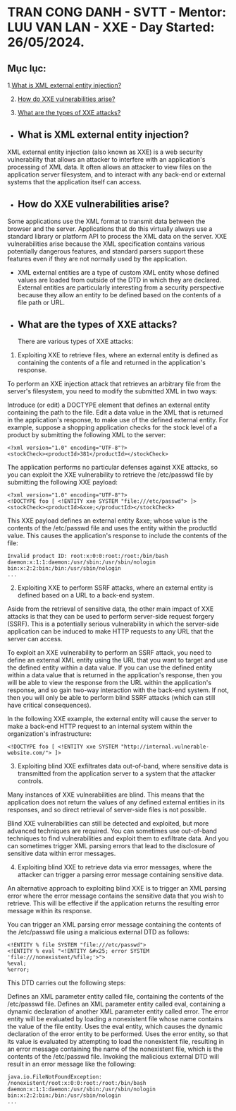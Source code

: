 # TRAN CONG DANH - SVTT - Mentor: LUU VAN LAN - XXE - Day Started: 26/05/2024.

## Mục lục:
1.[What is XML external entity injection?](#what-is-xml-external-entity-injection)

2. [How do XXE vulnerabilities arise?](#how-do-xxe-vulnerabilities-arise)

3. [What are the types of XXE attacks?](#what-are-the-types-of-xxe-attacks)
- ## What is XML external entity injection?

XML external entity injection (also known as XXE) is a web security vulnerability that allows an attacker to interfere with an application's processing of XML data. It often allows an attacker to view files on the application server filesystem, and to interact with any back-end or external systems that the application itself can access.

- ## How do XXE vulnerabilities arise?

Some applications use the XML format to transmit data between the browser and the server. Applications that do this virtually always use a standard library or platform API to process the XML data on the server. XXE vulnerabilities arise because the XML specification contains various potentially dangerous features, and standard parsers support these features even if they are not normally used by the application.

- XML external entities are a type of custom XML entity whose defined values are loaded from outside of the DTD in which they are declared. External entities are particularly interesting from a security perspective because they allow an entity to be defined based on the contents of a file path or URL.

- ## What are the types of XXE attacks?

  There are various types of XXE attacks:

1. Exploiting XXE to retrieve files, where an external entity is defined as containing the contents of a file and returned in the application's response.

To perform an XXE injection attack that retrieves an arbitrary file from the server's filesystem, you need to modify the submitted XML in two ways:

Introduce (or edit) a DOCTYPE element that defines an external entity containing the path to the file.
Edit a data value in the XML that is returned in the application's response, to make use of the defined external entity.
For example, suppose a shopping application checks for the stock level of a product by submitting the following XML to the server:

```
<?xml version="1.0" encoding="UTF-8"?>
<stockCheck><productId>381</productId></stockCheck>
```

The application performs no particular defenses against XXE attacks, so you can exploit the XXE vulnerability to retrieve the /etc/passwd file by submitting the following XXE payload:

```
<?xml version="1.0" encoding="UTF-8"?>
<!DOCTYPE foo [ <!ENTITY xxe SYSTEM "file:///etc/passwd"> ]>
<stockCheck><productId>&xxe;</productId></stockCheck>
```
This XXE payload defines an external entity &xxe; whose value is the contents of the /etc/passwd file and uses the entity within the productId value. This causes the application's response to include the contents of the file:

```
Invalid product ID: root:x:0:0:root:/root:/bin/bash
daemon:x:1:1:daemon:/usr/sbin:/usr/sbin/nologin
bin:x:2:2:bin:/bin:/usr/sbin/nologin
...
```
2. Exploiting XXE to perform SSRF attacks, where an external entity is defined based on a URL to a back-end system.

Aside from the retrieval of sensitive data, the other main impact of XXE attacks is that they can be used to perform server-side request forgery (SSRF). This is a potentially serious vulnerability in which the server-side application can be induced to make HTTP requests to any URL that the server can access.

To exploit an XXE vulnerability to perform an SSRF attack, you need to define an external XML entity using the URL that you want to target and use the defined entity within a data value. If you can use the defined entity within a data value that is returned in the application's response, then you will be able to view the response from the URL within the application's response, and so gain two-way interaction with the back-end system. If not, then you will only be able to perform blind SSRF attacks (which can still have critical consequences).

In the following XXE example, the external entity will cause the server to make a back-end HTTP request to an internal system within the organization's infrastructure:
```
<!DOCTYPE foo [ <!ENTITY xxe SYSTEM "http://internal.vulnerable-website.com/"> ]>
```
3. Exploiting blind XXE exfiltrates data out-of-band, where sensitive data is transmitted from the application server to a system that the attacker controls.

Many instances of XXE vulnerabilities are blind. This means that the application does not return the values of any defined external entities in its responses, and so direct retrieval of server-side files is not possible.

Blind XXE vulnerabilities can still be detected and exploited, but more advanced techniques are required. You can sometimes use out-of-band techniques to find vulnerabilities and exploit them to exfiltrate data. And you can sometimes trigger XML parsing errors that lead to the disclosure of sensitive data within error messages.

4. Exploiting blind XXE to retrieve data via error messages, where the attacker can trigger a parsing error message containing sensitive data.

An alternative approach to exploiting blind XXE is to trigger an XML parsing error where the error message contains the sensitive data that you wish to retrieve. This will be effective if the application returns the resulting error message within its response.

You can trigger an XML parsing error message containing the contents of the /etc/passwd file using a malicious external DTD as follows:
```
<!ENTITY % file SYSTEM "file:///etc/passwd">
<!ENTITY % eval "<!ENTITY &#x25; error SYSTEM 'file:///nonexistent/%file;'>">
%eval;
%error;
```
This DTD carries out the following steps:

Defines an XML parameter entity called file, containing the contents of the /etc/passwd file.
Defines an XML parameter entity called eval, containing a dynamic declaration of another XML parameter entity called error. The error entity will be evaluated by loading a nonexistent file whose name contains the value of the file entity.
Uses the eval entity, which causes the dynamic declaration of the error entity to be performed.
Uses the error entity, so that its value is evaluated by attempting to load the nonexistent file, resulting in an error message containing the name of the nonexistent file, which is the contents of the /etc/passwd file.
Invoking the malicious external DTD will result in an error message like the following:
```
java.io.FileNotFoundException: /nonexistent/root:x:0:0:root:/root:/bin/bash
daemon:x:1:1:daemon:/usr/sbin:/usr/sbin/nologin
bin:x:2:2:bin:/bin:/usr/sbin/nologin
...
```
